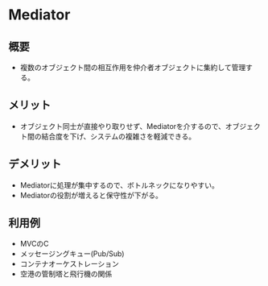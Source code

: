 # Mediator

## 概要
* 複数のオブジェクト間の相互作用を仲介者オブジェクトに集約して管理する。

## メリット
- オブジェクト同士が直接やり取りせず、Mediatorを介するので、オブジェクト間の結合度を下げ、システムの複雑さを軽減できる。

## デメリット
- Mediatorに処理が集中するので、ボトルネックになりやすい。
- Mediatorの役割が増えると保守性が下がる。


## 利用例
- MVCのC
- メッセージングキュー(Pub/Sub)
- コンテナオーケストレーション
- 空港の管制塔と飛行機の関係
